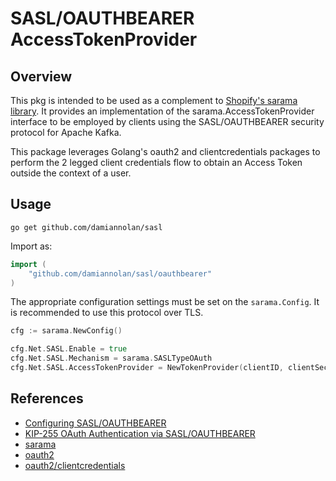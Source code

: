 # SASL/OAUTHBEARER AccessTokenProvider

## Overview 
This pkg is intended to be used as a complement to [Shopify's sarama library](https://github.com/Shopify/sarama). It provides an implementation of the sarama.AccessTokenProvider interface to be employed by clients using the SASL/OAUTHBEARER security protocol for Apache Kafka.

This package leverages Golang's oauth2 and clientcredentials packages to perform the 2 legged client credentials flow to obtain an Access Token outside the context of a user. 

## Usage

```
go get github.com/damiannolan/sasl
```

Import as:

```go
import (
    "github.com/damiannolan/sasl/oauthbearer"
)
```

The appropriate configuration settings must be set on the `sarama.Config`. It is recommended to use this protocol over TLS.

```go
cfg := sarama.NewConfig()

cfg.Net.SASL.Enable = true
cfg.Net.SASL.Mechanism = sarama.SASLTypeOAuth
cfg.Net.SASL.AccessTokenProvider = NewTokenProvider(clientID, clientSecret, tokenURL)
```

## References

- [Configuring SASL/OAUTHBEARER](https://docs.confluent.io/current/kafka/authentication_sasl/authentication_sasl_oauth.html)
- [KIP-255 OAuth Authentication via SASL/OAUTHBEARER](https://cwiki.apache.org/confluence/pages/viewpage.action?pageId=75968876)
- [sarama](https://github.com/Shopify/sarama)
- [oauth2](https://godoc.org/golang.org/x/oauth2)
- [oauth2/clientcredentials](https://godoc.org/golang.org/x/oauth2)
